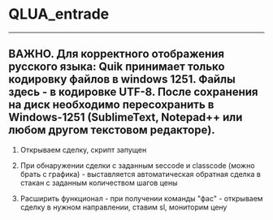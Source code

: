 # QLUA_entrade
-------------------------------------------------
ВАЖНО. Для корректного отображения русского языка: Quik принимает только кодировку файлов в windows 1251. Файлы здесь - в кодировке UTF-8. После сохранения на диск необходимо пересохранить в Windows-1251 (SublimeText, Notepad++ или любом другом текстовом редакторе).
-------------------------------------------------

1. Открываем сделку, скрипт запущен
2. При обнаружении сделки с заданным seccode и classcode (можно брать с графика) - выставляется автоматическая обратная сделка в стакан с заданным количеством шагов цены

3. Расширить функционал - при получении команды "фас" - открываем сделку в нужном направлении, ставим sl, мониторим цену